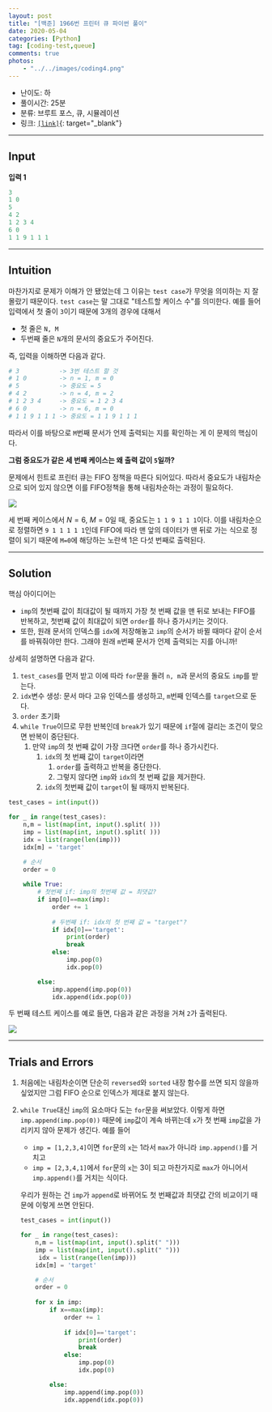 ```yaml
---
layout: post
title: "[백준] 1966번 프린터 큐 파이썬 풀이"
date: 2020-05-04
categories: [Python]
tag: [coding-test,queue]
comments: true
photos:
    - "../../images/coding4.png"
---
```

 
 
* 난이도: 하
* 풀이시간: 25분
* 분류: 브루트 포스, 큐, 시뮬레이션
* 링크: [`[link]`](https://www.acmicpc.net/problem/1966){: target="_blank"}

----
## Input

**입력 1**

```python
3
1 0
5
4 2
1 2 3 4
6 0
1 1 9 1 1 1
```

---
## Intuition

마찬가지로 문제가 이해가 안 됐었는데 그 이유는 `test case`가 무엇을 의미하는 지 잘 몰랐기 때문이다. `test case`는 말 그대로 "테스트할 케이스 수"를 의미한다. 예를 들어 입력에서 첫 줄이 `3`이기 때문에 3개의 경우에 대해서 
* 첫 줄은 `N, M`
* 두번째 줄은 `N`개의 문서의 중요도가 주어진다.

즉, 입력을 이해하면 다음과 같다.

```python
# 3           -> 3번 테스트 할 것
# 1 0         -> n = 1, m = 0
# 5           -> 중요도 = 5
# 4 2         -> n = 4, m = 2
# 1 2 3 4     -> 중요도 = 1 2 3 4
# 6 0         -> n = 6, m = 0
# 1 1 9 1 1 1 -> 중요도 = 1 1 9 1 1 1
```

따라서 이를 바탕으로 `M`번째 문서가 언제 출력되는 지를 확인하는 게 이 문제의 핵심이다. 


**그럼 중요도가 같은 세 번째 케이스는 왜 출력 값이 `5`일까?**

문제에서 힌트로 프린터 큐는 FIFO 정책을 따른다 되어있다. 따라서 중요도가 내림차순으로 되어 있지 않으면 이를 FIFO정책을 통해 내림차순하는 과정이 필요하다.

![](../../images/coding4-1.png)

세 번째 케이스에서  $N=6$, $M=0$일 때, 중요도는 `1 1 9 1 1 1`이다. 이를 내림차순으로 정렬하면 `9 1 1 1 1 1`인데 FIFO에 따라 맨 앞의 데이터가 맨 뒤로 가는 식으로 정렬이 되기 때문에 
`M=0`에 해당하는 노란색 1은 다섯 번째로 출력된다.


--- 
## Solution

핵심 아이디어는 
* `imp`의 첫번째 값이 최대값이 될 때까지 가장 첫 번째 값을 맨 뒤로 보내는 FIFO를 반복하고, 첫번째 값이 최대값이 되면 `order`를 하나 증가시키는 것이다.
* 또한, 원래 문서의 인덱스를 `idx`에 저장해놓고 `imp`의 순서가 바뀔 때마다 같이 순서를 바꿔줘야만 한다. 그래야 원래 `m`번째 문서가 언제 출력되는 지를 아니까!

상세히 설명하면 다음과 같다.

1. `test_cases`를 먼저 받고 이에 따라 `for`문을 돌려 `n, m`과 문서의 중요도 `imp`를 받는다.
2. `idx`변수 생성: 문서 마다 고유 인덱스를 생성하고, `m`번째 인덱스를 `target`으로 둔다. 
3. `order` 초기화
4. `while True`이므로 무한 반복인데 `break`가 있기 때문에 `if`절에 걸리는 조건이 맞으면 반복이 중단된다.
   1. 만약 `imp`의 첫 번째 값이 가장 크다면 `order`를 하나 증가시킨다.
      1. `idx`의 첫 번째 값이 `target`이라면 
         1. `order`를 출력하고 반복을 중단한다.
         2. 그렇지 않다면 `imp`와 `idx`의 첫 번째 값을 제거한다.
      2. `idx`의 첫번째 값이 `target`이 될 때까지 반복된다. 
    


```python
test_cases = int(input())

for _ in range(test_cases):
    n,m = list(map(int, input().split( )))
    imp = list(map(int, input().split( )))
    idx = list(range(len(imp)))
    idx[m] = 'target'

    # 순서
    order = 0
    
    while True:
        # 첫번째 if: imp의 첫번째 값 = 최댓값?
        if imp[0]==max(imp):
            order += 1
                        
            # 두번째 if: idx의 첫 번째 값 = "target"?
            if idx[0]=='target':
                print(order)
                break
            else:
                imp.pop(0)
                idx.pop(0)

        else:
            imp.append(imp.pop(0))
            idx.append(idx.pop(0))        
```

두 번째 테스트 케이스를 예로 들면, 다음과 같은 과정을 거쳐 `2`가 출력된다.

![](../../images/coding4-2.png)

---
## Trials and Errors

1. 처음에는 내림차순이면 단순히 `reversed`와 `sorted` 내장 함수를 쓰면 되지 않을까 싶었지만 그럼 FIFO 순으로 인덱스가 제대로 붙지 않는다.
2. `while True`대신 `imp`의 요소마다 도는 `for`문을 써보았다. 이렇게 하면 `imp.append(imp.pop(0))` 때문에 `imp`값이 계속 바뀌는데 
`x`가 첫 번째 `imp`값을 가리키지 않아 문제가 생긴다. 예를 들어 
   - `imp = [1,2,3,4]`이면 `for`문의 `x`는 1라서 `max`가 아니라 `imp.append()`를 거치고
   - `imp = [2,3,4,1]`에서 `for`문의 `x`는 3이 되고 마찬가지로 `max`가 아니어서 `imp.append()`를 거치는 식이다.

   우리가 원하는 건 `imp`가 `append`로 바뀌어도 첫 번째값과 최댓값 간의 비교이기 때문에 이렇게 쓰면 안된다.
   
   ```python
   test_cases = int(input())

   for _ in range(test_cases):
       n,m = list(map(int, input().split(" ")))
       imp = list(map(int, input().split(" ")))
        idx = list(range(len(imp)))
       idx[m] = 'target'

       # 순서
       order = 0
       
       for x in imp:
           if x==max(imp):
               order += 1
                           
               if idx[0]=='target':
                   print(order)
                   break
               else:
                   imp.pop(0)
                   idx.pop(0)

           else:
               imp.append(imp.pop(0))
               idx.append(idx.pop(0))
   ```
